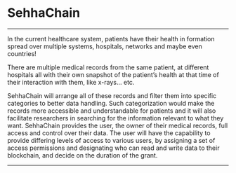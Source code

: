 # SehhaChain
***
In the current healthcare system, patients have their health in formation spread over multiple systems, hospitals, networks and maybe even countries!

There are multiple medical records from the same patient, at different hospitals all with their own snapshot of the patient’s health at that time of their interaction with them, like x-rays… etc.

SehhaChain will arrange all of these records and filter them into specific categories to better data handling. Such categorization would make the records more accessible and understandable for patients and it will also facilitate researchers in searching for the information relevant to what they want.
SehhaChain provides the user, the owner of their medical records, full access and control over their data.
The user will have the capability to provide differing levels of access to various users, by assigning a set of access permissions and designating who can read and write data to their blockchain, and decide on the duration of the grant.
***
